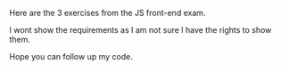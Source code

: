 Here are the 3 exercises from the JS front-end exam.

I wont show the requirements as I am not sure I have the rights to show them.

Hope you can follow up my code. 
